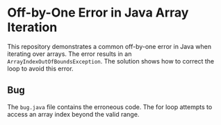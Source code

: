 # Off-by-One Error in Java Array Iteration

This repository demonstrates a common off-by-one error in Java when iterating over arrays.  The error results in an `ArrayIndexOutOfBoundsException`. The solution shows how to correct the loop to avoid this error.

## Bug

The `bug.java` file contains the erroneous code. The for loop attempts to access an array index beyond the valid range.